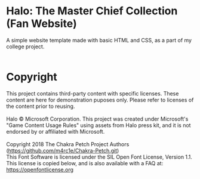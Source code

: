 # Halo: The Master Chief Collection (Fan Website)

A simple website template made with basic HTML and CSS, as a part of my college project.<br>
<br>

# Copyright
This project contains third-party content with specific licenses. These content are here for demonstration puposes only. Please refer to licenses of the content prior to reusing.<br>
<br>
Halo © Microsoft Corporation. This project was created under Microsoft's "Game Content Usage Rules" using assets from Halo press kit, and it is not endorsed by or affiliated with Microsoft.<br>
<br>
Copyright 2018 The Chakra Petch Project Authors (https://github.com/m4rc1e/Chakra-Petch.git)<br>
This Font Software is licensed under the SIL Open Font License, Version 1.1.<br>
This license is copied below, and is also available with a FAQ at:<br>
https://openfontlicense.org<br>
